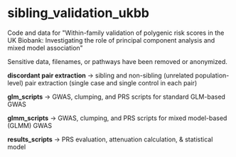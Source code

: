 # sibling_validation_ukbb

Code and data for "Within-family validation of polygenic risk scores in the UK Biobank: Investigating the role of principal component analysis and mixed model association"

Sensitive data, filenames, or pathways have been removed or anonymized. 

**discordant pair extraction** -> sibling and non-sibling (unrelated population-level) pair extraction (single case and single control in each pair)

**glm_scripts** -> GWAS, clumping, and PRS scripts for standard GLM-based GWAS 

**glmm_scripts** -> GWAS, clumping, and PRS scripts for mixed model-based (GLMM) GWAS 

**results_scripts** -> PRS evaluation, attenuation calculation, & statistical model
